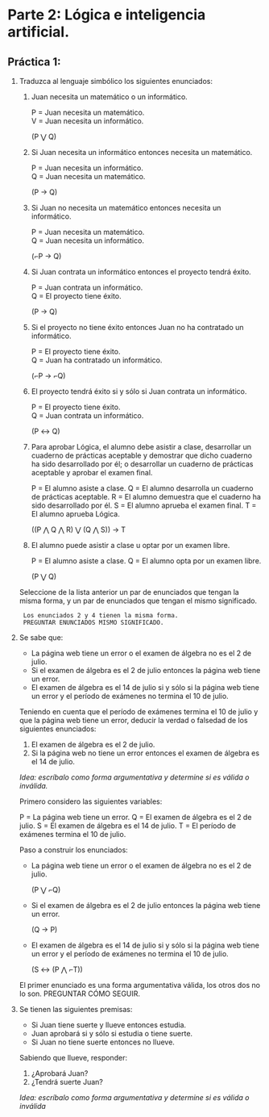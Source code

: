 # Parte 2: Lógica e inteligencia artificial.

## Práctica 1:

1. Traduzca al lenguaje simbólico los siguientes enunciados:

    1. Juan necesita un matemático o un informático.

        P = Juan necesita un matemático.  
        V = Juan necesita un informático.

        (P ⋁ Q)

    2. Si Juan necesita un informático entonces necesita un matemático.

        P = Juan necesita un informático.  
        Q = Juan necesita un matemático.

        (P → Q)

    3. Si Juan no necesita un matemático entonces necesita un informático.

        P = Juan necesita un matemático.  
        Q = Juan necesita un informático.

        (⌐P → Q)

    4. Si Juan contrata un informático entonces el proyecto tendrá éxito.

        P = Juan contrata un informático.  
        Q = El proyecto tiene éxito.

        (P → Q)

    5. Si el proyecto no tiene éxito entonces Juan no ha contratado un informático.

        P = El proyecto tiene éxito.  
        Q = Juan ha contratado un informático.

        (⌐P → ⌐Q)

    6. El proyecto tendrá éxito si y sólo si Juan contrata un informático.

        P = El proyecto tiene éxito.  
        Q = Juan contrata un informático.

        (P ↔ Q)

    7. Para aprobar Lógica, el alumno debe asistir a clase, desarrollar un cuaderno de prácticas aceptable y demostrar que dicho cuaderno ha sido desarrollado por él; o desarrollar un cuaderno de prácticas aceptable y aprobar el examen final.

        P = El alumno asiste a clase.
        Q = El alumno desarrolla un cuaderno de prácticas aceptable.
        R = El alumno demuestra que el cuaderno ha sido desarrollado por él.
        S = El alumno aprueba el examen final.
        T = El alumno aprueba Lógica.

        ((P ⋀ Q ⋀ R) ⋁ (Q ⋀ S)) → T

    8. El alumno puede asistir a clase u optar por un examen libre.

        P = El alumno asiste a clase.
        Q = El alumno opta por un examen libre.

        (P ⋁ Q)
    
    Seleccione de la lista anterior un par de enunciados que tengan la misma forma, y un par de enunciados que tengan el mismo significado.

        Los enunciados 2 y 4 tienen la misma forma.
        PREGUNTAR ENUNCIADOS MISMO SIGNIFICADO.

2. Se sabe que:

    * La página web tiene un error o el examen de álgebra no es el 2 de julio.
    * Si el examen de álgebra es el 2 de julio entonces la página web tiene un error.
    * El examen de álgebra es el 14 de julio si y sólo si la página web tiene un error y el período de exámenes no termina el 10 de julio.
    
    Teniendo en cuenta que el período de exámenes termina el 10 de julio y que la página web tiene un error, deducir la verdad o falsedad de los siguientes enunciados:
    
    1. El examen de álgebra es el 2 de julio.
    2. Si la página web no tiene un error entonces el examen de álgebra es el 14 de julio.
    
    _Idea: escríbalo como forma argumentativa y determine si es válida o inválida._

    Primero considero las siguientes variables:

    P = La página web tiene un error.
    Q = El examen de álgebra es el 2 de julio.
    S = El examen de álgebra es el 14 de julio.
    T = El período de exámenes termina el 10 de julio.

    Paso a construir los enunciados:

    * La página web tiene un error o el examen de álgebra no es el 2 de julio.

        (P ⋁ ⌐Q)

    * Si el examen de álgebra es el 2 de julio entonces la página web tiene un error.

        (Q → P)

    * El examen de álgebra es el 14 de julio si y sólo si la página web tiene un error y el período de exámenes no termina el 10 de julio.

        (S ↔ (P ⋀ ⌐T))

    El primer enunciado es una forma argumentativa válida, los otros dos no lo son. PREGUNTAR CÓMO SEGUIR.

3. Se tienen las siguientes premisas:
    * Si Juan tiene suerte y llueve entonces estudia.
    * Juan aprobará si y sólo si estudia o tiene suerte.
    * Si Juan no tiene suerte entonces no llueve.

    Sabiendo que llueve, responder:
    1. ¿Aprobará Juan?
    2. ¿Tendrá suerte Juan?

    _Idea: escríbalo como forma argumentativa y determine si es válida o inválida_